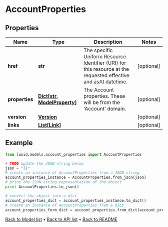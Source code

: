 # AccountProperties


## Properties
Name | Type | Description | Notes
------------ | ------------- | ------------- | -------------
**href** | **str** | The specific Uniform Resource Identifier (URI) for this resource at the requested effective and asAt datetime. | [optional] 
**properties** | [**Dict[str, ModelProperty]**](ModelProperty.md) | The Account properties. These will be from the &#39;Account&#39; domain. | [optional] 
**version** | [**Version**](Version.md) |  | [optional] 
**links** | [**List[Link]**](Link.md) |  | [optional] 

## Example

```python
from lusid.models.account_properties import AccountProperties

# TODO update the JSON string below
json = "{}"
# create an instance of AccountProperties from a JSON string
account_properties_instance = AccountProperties.from_json(json)
# print the JSON string representation of the object
print AccountProperties.to_json()

# convert the object into a dict
account_properties_dict = account_properties_instance.to_dict()
# create an instance of AccountProperties from a dict
account_properties_form_dict = account_properties.from_dict(account_properties_dict)
```
[Back to Model list](../README.md#documentation-for-models) &#8226; [Back to API list](../README.md#documentation-for-api-endpoints) &#8226; [Back to README](../README.md)


